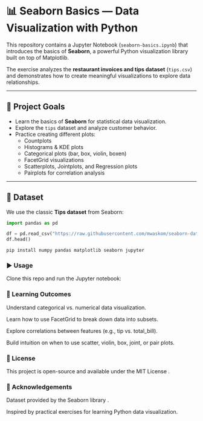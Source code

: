 # 📊 Seaborn Basics — Data Visualization with Python

This repository contains a Jupyter Notebook (`seaborn-basics.ipynb`) that introduces the basics of **Seaborn**, a powerful Python visualization library built on top of Matplotlib.  

The exercise analyzes the **restaurant invoices and tips dataset** (`tips.csv`) and demonstrates how to create meaningful visualizations to explore data relationships.

---

## 🚀 Project Goals

- Learn the basics of **Seaborn** for statistical data visualization.  
- Explore the `tips` dataset and analyze customer behavior.  
- Practice creating different plots:
  - Countplots
  - Histograms & KDE plots
  - Categorical plots (bar, box, violin, boxen)
  - FacetGrid visualizations
  - Scatterplots, Jointplots, and Regression plots
  - Pairplots for correlation analysis  

---

## 📂 Dataset

We use the classic **Tips dataset** from Seaborn:  

```python
import pandas as pd

df = pd.read_csv("https://raw.githubusercontent.com/mwaskom/seaborn-data/refs/heads/master/tips.csv")
df.head()

```
```
pip install numpy pandas matplotlib seaborn jupyter

```
### ▶️ Usage

Clone this repo and run the Jupyter notebook:

### 📘 Learning Outcomes

Understand categorical vs. numerical data visualization.

Learn how to use FacetGrid to break down data into subsets.

Explore correlations between features (e.g., tip vs. total_bill).

Build intuition on when to use scatter, violin, box, joint, or pair plots.

### 📜 License

This project is open-source and available under the MIT License
.

### 🙌 Acknowledgements

Dataset provided by the Seaborn library
.

Inspired by practical exercises for learning Python data visualization.
